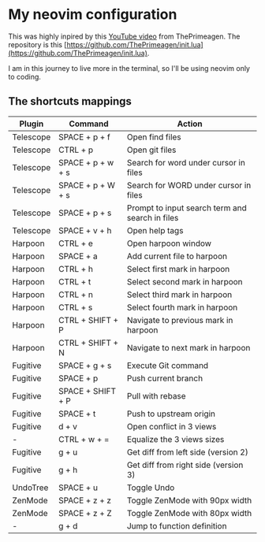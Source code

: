# My neovim configuration

This was highly inpired by this [YouTube video](https://www.youtube.com/watch?v=w7i4amO_zaE) from ThePrimeagen. The repository is this [https://github.com/ThePrimeagen/init.lua](https://github.com/ThePrimeagen/init.lua).

I am in this journey to live more in the terminal, so I'll be using neovim only to coding.

## The shortcuts mappings

| Plugin   | Command            | Action                                  |
|----------|--------------------|-----------------------------------------|
| Telescope| SPACE + p + f      | Open find files                         |
| Telescope| CTRL + p           | Open git files                          |
| Telescope| SPACE + p + w + s  | Search for word under cursor in files   |
| Telescope| SPACE + p + W + s  | Search for WORD under cursor in files   |
| Telescope| SPACE + p + s      | Prompt to input search term and search in files |
| Telescope| SPACE + v + h      | Open help tags                          |
| Harpoon  | CTRL + e           | Open harpoon window                     |
| Harpoon  | SPACE + a          | Add current file to harpoon             |
| Harpoon  | CTRL + h           | Select first mark in harpoon            |
| Harpoon  | CTRL + t           | Select second mark in harpoon           |
| Harpoon  | CTRL + n           | Select third mark in harpoon            |
| Harpoon  | CTRL + s           | Select fourth mark in harpoon           |
| Harpoon  | CTRL + SHIFT + P   | Navigate to previous mark in harpoon    |
| Harpoon  | CTRL + SHIFT + N   | Navigate to next mark in harpoon        |
| Fugitive | SPACE + g + s      | Execute Git command                     |
| Fugitive | SPACE + p          | Push current branch                     |
| Fugitive | SPACE + SHIFT + P  | Pull with rebase                        |
| Fugitive | SPACE + t          | Push to upstream origin                 |
| Fugitive | d + v              | Open conflict in 3 views                |
|     -    | CTRL + w + =       | Equalize the 3 views sizes              |
| Fugitive | g + u              | Get diff from left side (version 2)     |
| Fugitive | g + h              | Get diff from right side (version 3)    |
| UndoTree | SPACE + u          | Toggle Undo                             |
| ZenMode  | SPACE + z + z      | Toggle ZenMode with 90px width          |
| ZenMode  | SPACE + z + Z      | Toggle ZenMode with 80px width          |
|     -    | g + d              | Jump to function definition             |
